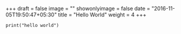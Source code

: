 +++
draft = false
image = ""
showonlyimage = false
date = "2016-11-05T19:50:47+05:30"
title = "Hello World"
weight = 4
+++

```{python}
print("hello world")
```
<!--more-->